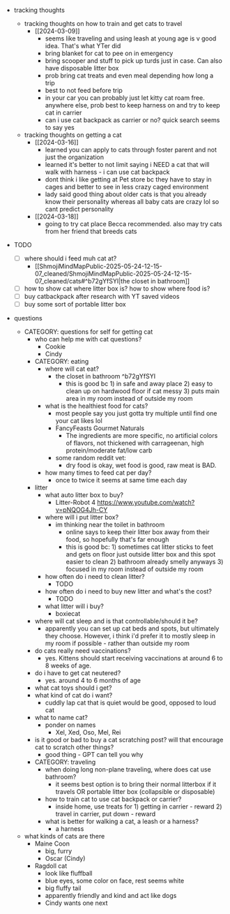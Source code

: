   * tracking thoughts
    * tracking thoughts on how to train and get cats to travel
      * [[2024-03-09]]
        * seems like traveling and using leash at young age is v good idea. That's what YTer did
        * bring blanket for cat to pee on in emergency
        * bring scooper and stuff to pick up turds just in case. Can also have disposable litter box
        * prob bring cat treats and even meal depending how long a trip
        * best to not feed before trip
        * in your car you can probably just let kitty cat roam free. anywhere else, prob best to keep harness on and try to keep cat in carrier
        * can i use cat backpack as carrier or no? quick search seems to say yes
    * tracking thoughts on getting a cat
      * [[2024-03-16]]
        * learned you can apply to cats through foster parent and not just the organization
        * learned it's better to not limit saying i NEED a cat that will walk with harness - i can use cat backpack
        * dont think i like getting at Pet store bc they have to stay in cages and better to see in less crazy caged environment
        * lady said good thing about older cats is that you already know their personality whereas all baby cats are crazy lol so cant predict personality
      * [[2024-03-18]]
        * going to try cat place Becca recommended. also may try cats from her friend that breeds cats

  * TODO
    * [ ] where should i feed muh cat at?
      * [[ShmojiMindMapPublic-2025-05-24-12-15-07_cleaned/ShmojiMindMapPublic-2025-05-24-12-15-07_cleaned/cats#^b72gYfSYI|the closet in bathroom]]
    * [ ] how to show cat where litter box is? how to show where food is?
    * [ ] buy catbackpack after research with YT saved videos
    * [ ] buy some sort of portable litter box
  * questions
    * CATEGORY: questions for self for getting cat
      * who can help me with cat questions?
        * Cookie
        * Cindy
      * CATEGORY: eating
        * where will cat eat?
          * the closet in bathroom ^b72gYfSYI
            * this is good bc 1) in safe and away place 2) easy to clean up on hardwood floor if cat messy 3) puts main area in my room instead of outside my room
        * what is the healthiest food for cats?
          * most people say you just gotta try multiple until find one your cat likes lol
          * FancyFeasts Gourmet Naturals
            * The ingredients are more specific, no artificial colors of flavors, not thickened with carrageenan, high protein/moderate fat/low carb
          * some random reddit vet:
            * dry food is okay, wet food is good, raw meat is BAD.
        * how many times to feed cat per day?
          * once to twice it seems at same time each day
      * litter
        * what auto litter box to buy?
          * Litter-Robot 4 https://www.youtube.com/watch?v=pNQOG4Jh-CY
        * where will i put litter box?
          * im thinking near the toilet in bathroom
            * online says to keep their litter box away from their food, so hopefully that's far enough
            * this is good bc: 1) sometimes cat litter sticks to feet and gets on floor just outside litter box and this spot easier to clean 2) bathroom already smelly anyways 3) focused in my room instead of outside my room
        * how often do i need to clean litter?
          * TODO
        * how often do i need to buy new litter and what's the cost?
          * TODO
        * what litter will i buy?
          * boxiecat
      * where will cat sleep and is that controllable/should it be?
        * apparently you can set up cat beds and spots, but ultimately they choose. However, i think i'd prefer it to mostly sleep in my room if possible - rather than outside my room
      * do cats really need vaccinations?
        * yes. Kittens should start receiving vaccinations at around 6 to 8 weeks of age. 
      * do i have to get cat neutered?
        * yes. around 4 to 6 months of age
      * what cat toys should i get?
      * what kind of cat do i want?
        * cuddly lap cat that is quiet would be good, opposed to loud cat
      * what to name cat?
        * ponder on names
          * Xel, Xed, Oso, Mel, Rei
      * is it good or bad to buy a cat scratching post? will that encourage cat to scratch other things?
        * good thing - GPT can tell you why
      * CATEGORY: traveling
        * when doing long non-plane traveling, where does cat use bathroom?
          * it seems best option is to bring their normal litterbox if it travels OR portable litter box (collapsible or disposable)
        * how to train cat to use cat backpack or carrier?
          * inside home, use treats for 1) getting in carrier - reward 2) travel in carrier, put down - reward
        * what is better for walking a cat, a leash or a harness?
          * a harness
    * what kinds of cats are there
      * Maine Coon
        * big, furry
        * Oscar (Cindy)
      * Ragdoll cat
        * look like fluffball
        * blue eyes, some color on face, rest seems white
        * big fluffy tail
        * apparently friendly and kind and act like dogs
        * Cindy wants one next
